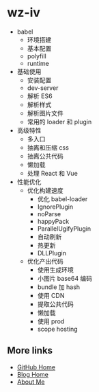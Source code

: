 # wz-iv

- babel
  - 环境搭建
  - 基本配置
  - polyfill
  - runtime
- 基础使用
  - 安装配置
  - dev-server
  - 解析 ES6
  - 解析样式
  - 解析图片文件
  - 常用的 loader 和 plugin
- 高级特性
  - 多入口
  - 抽离和压缩 css
  - 抽离公共代码
  - 懒加载
  - 处理 React 和 Vue
- 性能优化
  - 优化构建速度
    - 优化 babel-loader
    - IgnorePlugin
    - noParse
    - happyPack
    - ParallelUgifyPlugin
    - 自动刷新
    - 热更新
    - DLLPlugin
  - 优化产出代码
    - 使用生成环境
    - 小图片 base64 编码
    - bundle 加 hash
    - 使用 CDN
    - 提取公共代码
    - 懒加载
    - 使用 prod
    - scope hosting

## More links

- [GitHub Home](https://github.com/ShenBao)
- [Blog Home](https://shenbao.github.io)
- [About Me](https://shenbao.github.io/about/)
